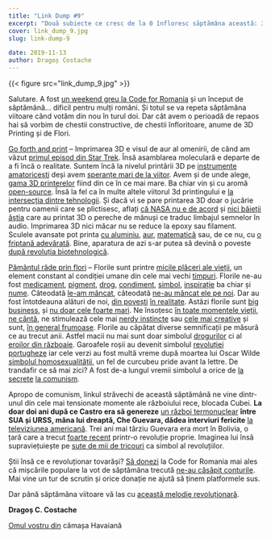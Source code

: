 ```yaml
---
title: "Link Dump #9"
excerpt: "Două subiecte ce cresc de la 0 înfloresc săptămâna această: 3D Printing și Flori"
cover: link_dump_9.jpg
slug: link-dump-9

date: 2019-11-13
author: Dragoș Costache
---
```


{{< figure src="link_dump_9.jpg" >}}

Salutare. A fost [un weekend greu la Code for Romania](https://www.vice.com/ro/article/pa79z7/35-ore-intr-un-centru-de-monitorizare-a-votului) și un început de săptămână... dificil pentru mulți români. Și totul se va repeta săptămâna viitoare când votăm din nou în turul doi. Dar cât avem o perioadă de repaos hai să vorbim de chestii constructive, de chestii înfloritoare, anume de <span class="has-background-warning">3D Printing</span> și de <span class="has-background-warning">Flori</span>.

<span class="has-background-warning">[Go forth and print](https://www.youtube.com/watch?v=N9wsjroVlu8)</span> – Imprimarea 3D e visul de aur al omenirii, de când am văzut [primul episod din Star Trek](https://youtu.be/H0v5cciHE50?t=38). Însă asamblarea moleculară e departe de a fi încă o realitate. Suntem încă la nivelul printării 3D pe [instrumente amatoricești](http://cdn2.hubspot.net/hubfs/340051/Design_Guides/Xometry__Consumer_vs_Professional_3D_Printing.pdf) deși avem [speranțe mari de la viitor](https://twitter.com/nTopology/status/1180203220959989760). Avem și de unde alege, [gama 3D printerelor](https://builtin.com/hardware/3d-printing-companies) fiind din ce în ce mai mare. Ba chiar vin și cu aromă [open-source](https://twitter.com/lulzbot3D). Însă la fel ca în multe altele viitorul 3d printingului e [la intersecția dintre tehnologii](https://www.reddit.com/r/OculusQuest/comments/dr3s6m/more_fun_with_vr_and_3d_printing/). Și dacă vi se pare printarea 3D doar o jucărie pentru oamenii care se plictisesc, aflați [că NASA nu e de acord](https://www.solidsmack.com/fabrication/astronauts-can-now-recycle-plastics-into-3d-printing-filament/) și [nici băieții ăștia](https://www.solidsmack.com/electronic/college-student-duo-create-gloves-that-translate-sign-language-into-audio-in-real-time/) care au printat 3D o pereche de mânuși ce traduc limbajul semnelor în audio. Imprimarea 3D nici măcar nu se reduce la epoxy sau filament. Sculele avansate pot printa [cu aluminiu](https://3dprintingindustry.com/news/hrl-ntopology-and-morf3d-explore-advanced-design-and-materials-with-7a77-the-worlds-strongest-additive-aluminum-164521/?utm_source=Twitter), [aur](https://all3dp.com/2/gold-3d-printing-how-to-get-gold-3d-prints/), [matematică](https://twitter.com/FogleBird/status/1181934824413634561) sau, de ce nu, cu [o friptană adevărată](https://www.techradar.com/news/a-3d-printer-could-soon-produce-the-perfect-steak-at-home). Bine, aparatura de azi s-ar putea să devină o poveste [după revoluția biotehnologică](https://www.bloomberg.com/news/features/2019-11-06/ginkgo-bioworks-ceo-wants-biology-to-manufacture-physical-goods).
 
<span class="has-background-warning">[Pământul râde prin flori](https://www.youtube.com/watch?v=s1oZnf3475c)</span> – Florile sunt printre [micile plăceri ale vieții](https://www.elitedaily.com/p/are-flowers-good-for-your-health-the-mood-boosting-benefits-are-pretty-great-study-shows-10245773), un element constant al condiției umane din cele mai vechi [timpuri](https://news.cgtn.com/news/2019-08-14/Blue-water-lily-The-sacred-flower-of-ancient-Egypt-J9tyXqdcsM/index.html). Florile ne-au fost [medicament](https://www.webmd.com/vitamins/ai/ingredientmono-933/feverfew), [pigment](http://www.webexhibits.org/pigments/intro/yellows3.html), [drog](https://www.vice.com/sv/article/gqm8x3/datura-seed-use-scopolamine-876), [condiment](https://newfoodeconomy.org/saffron-northeast-university-of-rhode-island-iran/), [simbol](https://en.wikipedia.org/wiki/Fleur-de-lis), [inspirație](https://en.wikipedia.org/wiki/Sunflowers_(Van_Gogh_series)) ba chiar și [nume](https://twitter.com/lilyallen/status/1087755969923346432?lang=en). Câteodată [le-am mâncat](https://lecturisiarome.ro/2016/05/clatite-cu-flori-de-salcam/), câteodată [ne-au mâncat ele pe noi](https://www.youtube.com/watch?v=UhSP0ldQnuk). Dar au fost întotdeauna alături de noi, [din povești](https://americanhistory.si.edu/blog/opium-through-wizard-oz) [în realitate](https://www.bbc.com/news/world-us-canada-47861444). Astăzi florile sunt [big business](https://www.bbc.com/worklife/article/20190507-why-are-flowers-so-expensive), și [nu doar cele foarte mari](https://www.youtube.com/watch?v=0cGRujABwuQ). Ne însoțesc [în toate momentele vieții](https://www.youtube.com/watch?v=4pazj7Vo-wk), [ne cântă](https://rateyourmusic.com/artist/flower_travellin_band), ne stimulează cele mai [nerdy instincte](https://allenpike.com/modeling-plants-with-l-systems/) sau [cele mai creative](https://www.youtube.com/watch?v=IyTgtF5h3U4) și sunt, [în general frumoase](https://themysteriousworld.com/most-beautiful-flowers/). Florile au căpătat diverse semnificații pe măsură ce au trecut anii. Astfel macii nu mai sunt doar simbolul [drogurilor](https://www.youtube.com/watch?v=Q0nkgibJu8Q) ci al [eroilor din războaie](https://en.m.wikipedia.org/wiki/Remembrance_poppy). Garoafele roșii au devenit simbolul [revoluției portugheze](https://en.wikipedia.org/wiki/Carnation_Revolution) iar cele verzi au fost multă vreme după moartea lui Oscar Wilde [simbolul homosexualității](https://en.wikipedia.org/wiki/The_Green_Carnation), un fel de curcubeu pride avant la lettre. De trandafir ce să mai zici? A fost de-a lungul vremii simbolul a orice de [la secrete](https://en.wikipedia.org/wiki/Sub_rosa) [la comunism](https://www.reddit.com/r/AskHistorians/comments/1enkt3/why_is_the_rose_a_symbol_of_socialismsocial/).
 
Apropo de comunism, linkul străvechi de această săptămână ne vine dintr-unul din cele mai tensionate momente ale războiului rece, blocada Cubei. **La doar doi ani după ce Castro era să genereze** [un război termonuclear](https://en.wikipedia.org/wiki/Cuban_Missile_Crisis) **între SUA și URSS, mâna lui dreaptă, Che Guevara, dădea interviuri fericite** [la televiziunea americană](https://www.walterlippmann.com/che-032264.html). Trei ani mai târziu Guevara era mort în Bolivia, o țară care a trecut [foarte recent](https://www.wsj.com/articles/a-democratic-breakout-in-bolivia-11573517299) printr-o revoluție proprie. Imaginea lui însă supraviețuiește pe [sute de mii de tricouri](https://www.dazeddigital.com/fashion/article/32208/1/how-the-che-guevara-t-shirt-became-a-global-phenomenon) ca simbol al revoluțiilor.
 
Știi însă ce e revoluționar tovarăși? <span class="has-background-info">[Să donezi](https://code4.ro/ro/doneaza/)</span> la Code for Romania mai ales că mișcările populare la vot de săptămâna trecută [ne-au căsăpit conturile](https://republica.ro/harta-interactiva-cu-sectiile-de-votare-de-pe-platforma-vot-diaspora-risca-sa-dispara). Mai vine un tur de scrutin și orice donație ne ajută să ținem platformele sus.
 
Dar până săptămâna viitoare vă las cu [această melodie revoluționară](https://www.youtube.com/watch?v=QnJFhuOWgXg).
 
**Dragoș C. Costache**

[Omul vostru din](https://en.wikipedia.org/wiki/Our_Man_in_Havana) cămașa Havaiană
